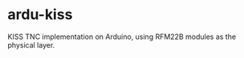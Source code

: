 ardu-kiss
=========

KISS TNC implementation on Arduino, using RFM22B modules as the physical layer.